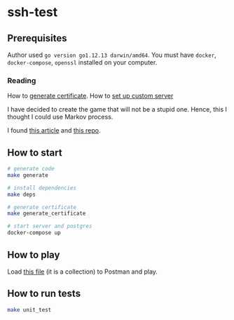 # ssh-test

## Prerequisites

Author used `go version go1.12.13 darwin/amd64`.
You must have `docker`, `docker-compose`, `openssl` installed on your computer.

### Reading

How to [generate certificate](https://gist.github.com/cecilemuller/9492b848eb8fe46d462abeb26656c4f8#how-to-create-an-https-certificate-for-localhost-domains).
How to [set up custom server](https://github.com/go-swagger/go-swagger/blob/master/docs/tutorial/custom-server.md)

I have decided to create the game that will not be a stupid one.
Hence, this I thought I could use Markov process.

I found [this article](https://ambareeshr.wordpress.com/2019/01/07/markov-decision-process-for-tic-tac-toe/) and
[this repo](https://github.com/revanurambareesh/mdp-tic-tac-toe).

## How to start
```.bash
# generate code
make generate

# install dependencies
make deps

# generate certificate
make generate_certificate

# start server and postgres
docker-compose up
```

## How to play

Load [this file](./ssh.postman_collection.json) (it is a collection) to Postman and play.

## How to run tests

```bash
make unit_test
```